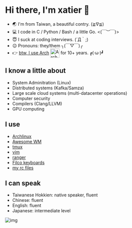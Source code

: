 # Hi there, I'm xatier  👋

- :earth_asia: I'm from Taiwan, a beautiful contry. (≧∇≦)
- :computer: I code in C / Python / Bash / a little Go. <(￣︶￣)>
- :innocent: I suck at coding interviews. (´Д｀;)
- :wink: Pronouns: they/them ╮(￣▽￣)╭
- :point_right: [btw, I use Arch](https://www.quora.com/What-is-meant-by-btw-I-use-arch) [<img src="https://raw.githubusercontent.com/Raymo111/Raymo111/master/socials/arch.svg" height="30em" align="center" alt="Arch Linux Logo" title="Arch Linux"/>](https://archlinux.org/) for 10+ years. ┏(·ω·)┛

## I know a little about

- System Adminitration (Linux)
- Distributed systems (Kafka/Samza)
- Large scale cloud systems (multi-datacenter operations)
- Computer security
- Compilers (Clang/LLVM)
- GPU computing

## I use

- [Archlinux](https://archlinux.org/)
- [Awesome WM](https://github.com/awesomeWM/awesome)
- [tmux](https://github.com/tmux/tmux)
- [vim](https://github.com/vim/vim)
- [ranger](https://github.com/ranger/ranger)
- [Filco keyboards](https://www.diatec.co.jp/en/)
- [my rc files](https://github.com/xatier/rc-files)

## I can speak

- Taiwanese Hokkien: native speaker, fluent
- Chinese: fluent
- English: fluent
- Japanese: intermediate level
  

![img](https://github-readme-stats.vercel.app/api/top-langs/?username=xatier&hide=HTML,Javascript&show_icons=true&icon_color=FFCC33&title_color=FFCC33)
